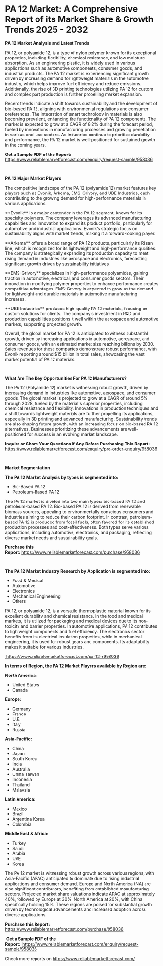 <p><h1>PA 12 Market: A Comprehensive Report of its Market Share & Growth Trends 2025 - 2032</h1></p><p><strong>PA 12 Market Analysis and Latest Trends</strong></p>
<p><p>PA 12, or polyamide 12, is a type of nylon polymer known for its exceptional properties, including flexibility, chemical resistance, and low moisture absorption. As an engineering plastic, it is widely used in various applications such as automotive components, consumer goods, and industrial products. The PA 12 market is experiencing significant growth driven by increasing demand for lightweight materials in the automotive industry, which helps improve fuel efficiency and reduce emissions. Additionally, the rise of 3D printing technologies utilizing PA 12 for custom and complex part production is further propelling market expansion.</p><p>Recent trends indicate a shift towards sustainability and the development of bio-based PA 12, aligning with environmental regulations and consumer preferences. The integration of smart technology in materials is also becoming prevalent, enhancing the functionality of PA 12 components. The market is expected to grow at a CAGR of 8.2% during the forecast period, fueled by innovations in manufacturing processes and growing penetration in various end-use sectors. As industries continue to prioritize durability and performance, the PA 12 market is well-positioned for sustained growth in the coming years.</p></p>
<p><strong>Get a Sample PDF of the Report:&nbsp;</strong> <a href="https://www.reliablemarketforecast.com/enquiry/request-sample/958036?utm_campaign=2273&utm_medium=2&utm_source=Github&utm_content=ia&utm_term=30012025&utm_id=pa-12">https://www.reliablemarketforecast.com/enquiry/request-sample/958036</a></p>
<p>&nbsp;</p>
<p><strong>PA 12 Major Market Players</strong></p>
<p><p>The competitive landscape of the PA 12 (polyamide 12) market features key players such as Evonik, Arkema, EMS-Grivory, and UBE Industries, each contributing to the growing demand for high-performance materials in various applications.</p><p>**Evonik** is a major contender in the PA 12 segment, known for its specialty polymers. The company leverages its advanced manufacturing capabilities and innovation to expand its product portfolio, particularly for automotive and industrial applications. Evonik’s strategic focus on sustainability aligns with market trends, making it a forward-looking player. </p><p>**Arkema** offers a broad range of PA 12 products, particularly its Rilsan line, which is recognized for its lightweight and high-performance qualities. The company is strategically expanding its production capacity to meet rising demand in industries like aerospace and electronics, forecasting significant growth driven by sustainability initiatives.</p><p>**EMS-Grivory** specializes in high-performance polyamides, gaining traction in automotive, electrical, and consumer goods sectors. Their innovation in modifying polymer properties to enhance performance creates competitive advantages. EMS-Grivory is expected to grow as the demand for lightweight and durable materials in automotive manufacturing increases.</p><p>**UBE Industries** produces high-quality PA 12 materials, focusing on custom solutions for clients. The company's investment in R&D and production capabilities positions it well within the aerospace and automotive markets, supporting projected growth.</p><p>Overall, the global market for PA 12 is anticipated to witness substantial growth, driven by increasing applications in automotive, aerospace, and consumer goods, with an estimated market size reaching billions by 2030. Sales revenues for these companies demonstrate robust performance, with Evonik reporting around $15 billion in total sales, showcasing the vast market potential of PA 12 materials.</p></p>
<p>&nbsp;</p>
<p><strong>What Are The Key Opportunities For PA 12 Manufacturers?</strong></p>
<p><p>The PA 12 (Polyamide 12) market is witnessing robust growth, driven by increasing demand in industries like automotive, aerospace, and consumer goods. The global market is projected to grow at a CAGR of around 5% through 2028, fueled by the material's superior properties, including chemical resistance and flexibility. Innovations in production techniques and a shift towards lightweight materials are further propelling its applications, especially in 3D printing and advanced manufacturing. Sustainability trends are also shaping future growth, with an increasing focus on bio-based PA 12 alternatives. Businesses prioritizing these advancements are well-positioned for success in an evolving market landscape.</p></p>
<p><strong>Inquire or Share Your Questions If Any Before Purchasing This Report:</strong> <a href="https://www.reliablemarketforecast.com/enquiry/pre-order-enquiry/958036?utm_campaign=2273&utm_medium=2&utm_source=Github&utm_content=ia&utm_term=30012025&utm_id=pa-12">https://www.reliablemarketforecast.com/enquiry/pre-order-enquiry/958036</a></p>
<p>&nbsp;</p>
<p><strong>Market Segmentation</strong></p>
<p><strong>The PA 12 Market Analysis by types is segmented into:</strong></p>
<p><ul><li>Bio-Based PA 12</li><li>Petroleum-Based PA 12</li></ul></p>
<p><p>The PA 12 market is divided into two main types: bio-based PA 12 and petroleum-based PA 12. Bio-based PA 12 is derived from renewable biomass sources, appealing to environmentally conscious consumers and industries aiming to reduce their carbon footprint. In contrast, petroleum-based PA 12 is produced from fossil fuels, often favored for its established production processes and cost-effectiveness. Both types serve various applications, including automotive, electronics, and packaging, reflecting diverse market needs and sustainability goals.</p></p>
<p><strong>Purchase this Report:&nbsp;</strong><a href="https://www.reliablemarketforecast.com/purchase/958036?utm_campaign=2273&utm_medium=2&utm_source=Github&utm_content=ia&utm_term=30012025&utm_id=pa-12">https://www.reliablemarketforecast.com/purchase/958036</a></p>
<p>&nbsp;</p>
<p><strong>The PA 12 Market Industry Research by Application is segmented into:</strong></p>
<p><ul><li>Food & Medical</li><li>Automotive</li><li>Electronics</li><li>Mechanical Engineering</li><li>Others</li></ul></p>
<p><p>PA 12, or polyamide 12, is a versatile thermoplastic material known for its excellent durability and chemical resistance. In the food and medical markets, it is utilized for packaging and medical devices due to its non-toxicity and barrier properties. In automotive applications, PA 12 contributes to lightweight components and fuel efficiency. The electronics sector benefits from its electrical insulation properties, while in mechanical engineering, it is used for robust gears and components. Its adaptability makes it suitable for various industries.</p></p>
<p><a href="https://www.reliablemarketforecast.com/pa-12-r958036?utm_campaign=2273&utm_medium=2&utm_source=Github&utm_content=ia&utm_term=30012025&utm_id=pa-12">&nbsp;https://www.reliablemarketforecast.com/pa-12-r958036</a></p>
<p><strong>In terms of Region, the PA 12 Market Players available by Region are:</strong></p>
<p>
    <p> <strong> North America: </strong>
        <ul>
            <li>United States</li>
            <li>Canada</li>
        </ul>
        </p> 
    <p> <strong> Europe: </strong>
        <ul>
            <li>Germany</li>
            <li>France</li>
            <li>U.K.</li>
            <li>Italy</li>
            <li>Russia</li>
        </ul>
        </p> 
    <p> <strong> Asia-Pacific: </strong>
        <ul>
            <li>China</li>
            <li>Japan</li>
            <li>South Korea</li>
            <li>India</li>
            <li>Australia</li>
            <li>China Taiwan</li>
            <li>Indonesia</li>
            <li>Thailand</li>
            <li>Malaysia</li>
        </ul>
        </p> 
    <p> <strong> Latin America: </strong>
        <ul>
            <li>Mexico</li>
            <li>Brazil</li>
            <li>Argentina Korea</li>
            <li>Colombia</li>
        </ul>
        </p> 
    <p> <strong> Middle East & Africa: </strong>
        <ul>
            <li>Turkey</li>
            <li>Saudi</li>
            <li>Arabia</li>
            <li>UAE</li>
            <li>Korea</li>
        </ul>
    </p>
    </p>
<p><p>The PA 12 market is witnessing robust growth across various regions, with Asia-Pacific (APAC) anticipated to dominate due to rising industrial applications and consumer demand. Europe and North America (NA) are also significant contributors, benefiting from established manufacturing sectors. Projected market share valuations indicate APAC at approximately 40%, followed by Europe at 30%, North America at 20%, with China specifically holding 15%. These regions are poised for substantial growth driven by technological advancements and increased adoption across diverse applications.</p></p>
<p><strong>Purchase this Report: </strong><a href="https://www.reliablemarketforecast.com/purchase/958036?utm_campaign=2273&utm_medium=2&utm_source=Github&utm_content=ia&utm_term=30012025&utm_id=pa-12">https://www.reliablemarketforecast.com/purchase/958036</a></p>
<p>&nbsp;<strong>Get a Sample PDF of the Report:&nbsp;&nbsp;</strong><a href="https://www.reliablemarketforecast.com/enquiry/request-sample/958036?utm_campaign=2273&utm_medium=2&utm_source=Github&utm_content=ia&utm_term=30012025&utm_id=pa-12">https://www.reliablemarketforecast.com/enquiry/request-sample/958036</a></p>
<p><strong></strong></p>
<p>Check more reports on <a href="https://www.reliablemarketforecast.com/?utm_campaign=2273&utm_medium=2&utm_source=Github&utm_content=ia&utm_term=30012025&utm_id=pa-12">https://www.reliablemarketforecast.com/</a></p>